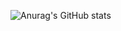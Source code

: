 ![Anurag's GitHub stats](https://github-readme-stats.vercel.app/api?username=GaBriellaCaRdosoInacio&theme=midnight-purple_icons=true?theme=midnight-purple)
